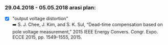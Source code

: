 ### 29.04.2018 - 05.05.2018 arasi plan:
- [x] "output voltage distortion" 
<br/> :arrow_right: S. J. Chee, J. Kim, and S. K. Sul, “Dead-time compensation based on pole voltage measurement,” 
					2015 IEEE Energy Convers. Congr. Expo. ECCE 2015, pp. 1549–1555, 2015.
  



